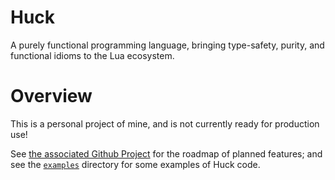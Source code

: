 # Huck

A purely functional programming language,
bringing type-safety, purity, and functional idioms to the Lua ecosystem.

# Overview

This is a personal project of mine,
and is not currently ready for production use!

See [the associated Github Project](https://github.com/users/jparoz/projects/1)
for the roadmap of planned features;
and see the [`examples`](examples) directory
for some examples of Huck code.
